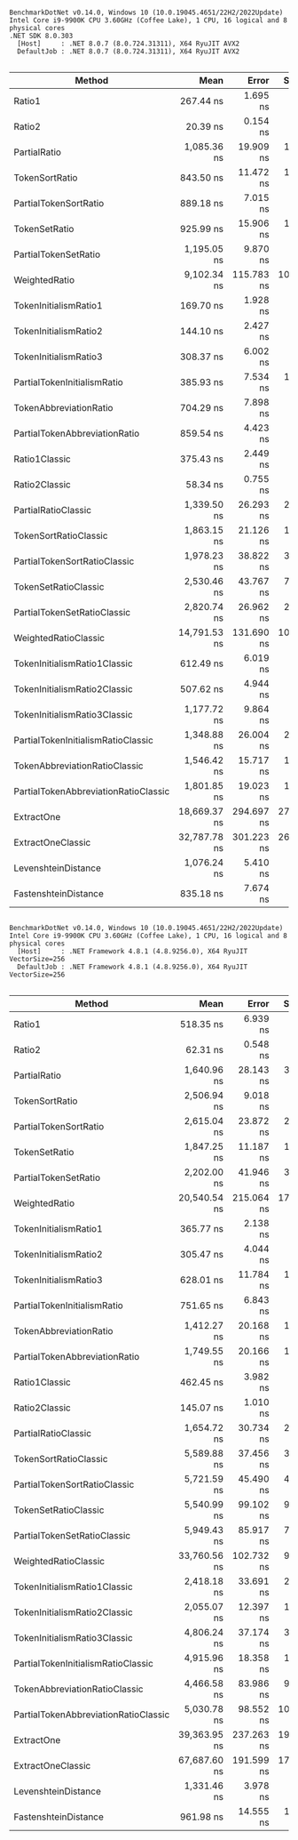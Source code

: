 ```

BenchmarkDotNet v0.14.0, Windows 10 (10.0.19045.4651/22H2/2022Update)
Intel Core i9-9900K CPU 3.60GHz (Coffee Lake), 1 CPU, 16 logical and 8 physical cores
.NET SDK 8.0.303
  [Host]     : .NET 8.0.7 (8.0.724.31311), X64 RyuJIT AVX2
  DefaultJob : .NET 8.0.7 (8.0.724.31311), X64 RyuJIT AVX2


```
| Method                               | Mean         | Error      | StdDev     | Gen0   | Allocated |
|------------------------------------- |-------------:|-----------:|-----------:|-------:|----------:|
| Ratio1                               |    267.44 ns |   1.695 ns |   1.416 ns | 0.0124 |     104 B |
| Ratio2                               |     20.39 ns |   0.154 ns |   0.120 ns |      - |         - |
| PartialRatio                         |  1,085.36 ns |  19.909 ns |  15.544 ns | 0.2823 |    2376 B |
| TokenSortRatio                       |    843.50 ns |  11.472 ns |  10.731 ns | 0.0677 |     568 B |
| PartialTokenSortRatio                |    889.18 ns |   7.015 ns |   5.858 ns | 0.0868 |     728 B |
| TokenSetRatio                        |    925.99 ns |  15.906 ns |  14.100 ns | 0.2613 |    2200 B |
| PartialTokenSetRatio                 |  1,195.05 ns |   9.870 ns |   9.233 ns | 0.3834 |    3208 B |
| WeightedRatio                        |  9,102.34 ns | 115.783 ns | 102.639 ns | 0.5951 |    5072 B |
| TokenInitialismRatio1                |    169.70 ns |   1.928 ns |   1.610 ns | 0.0467 |     392 B |
| TokenInitialismRatio2                |    144.10 ns |   2.427 ns |   2.270 ns | 0.0410 |     344 B |
| TokenInitialismRatio3                |    308.37 ns |   6.002 ns |   7.371 ns | 0.0830 |     696 B |
| PartialTokenInitialismRatio          |    385.93 ns |   7.534 ns |  10.562 ns | 0.1383 |    1160 B |
| TokenAbbreviationRatio               |    704.29 ns |   7.898 ns |   7.002 ns | 0.1879 |    1576 B |
| PartialTokenAbbreviationRatio        |    859.54 ns |   4.423 ns |   3.694 ns | 0.2518 |    2112 B |
| Ratio1Classic                        |    375.43 ns |   2.449 ns |   2.045 ns | 0.0381 |     320 B |
| Ratio2Classic                        |     58.34 ns |   0.755 ns |   0.631 ns | 0.0238 |     200 B |
| PartialRatioClassic                  |  1,339.50 ns |  26.293 ns |  25.824 ns | 0.4025 |    3368 B |
| TokenSortRatioClassic                |  1,863.15 ns |  21.126 ns |  18.728 ns | 0.2632 |    2216 B |
| PartialTokenSortRatioClassic         |  1,978.23 ns |  38.822 ns |  38.128 ns | 0.3014 |    2536 B |
| TokenSetRatioClassic                 |  2,530.46 ns |  43.767 ns |  71.910 ns | 0.5188 |    4352 B |
| PartialTokenSetRatioClassic          |  2,820.74 ns |  26.962 ns |  25.221 ns | 0.6981 |    5840 B |
| WeightedRatioClassic                 | 14,791.53 ns | 131.690 ns | 109.967 ns | 1.6022 |   13481 B |
| TokenInitialismRatio1Classic         |    612.49 ns |   6.019 ns |   5.630 ns | 0.1078 |     904 B |
| TokenInitialismRatio2Classic         |    507.62 ns |   4.944 ns |   4.383 ns | 0.0877 |     736 B |
| TokenInitialismRatio3Classic         |  1,177.72 ns |   9.864 ns |   8.744 ns | 0.1850 |    1552 B |
| PartialTokenInitialismRatioClassic   |  1,348.88 ns |  26.004 ns |  28.903 ns | 0.2556 |    2144 B |
| TokenAbbreviationRatioClassic        |  1,546.42 ns |  15.717 ns |  13.933 ns | 0.3567 |    2984 B |
| PartialTokenAbbreviationRatioClassic |  1,801.85 ns |  19.023 ns |  15.885 ns | 0.4654 |    3896 B |
| ExtractOne                           | 18,669.37 ns | 294.697 ns | 275.660 ns | 1.3733 |   11728 B |
| ExtractOneClassic                    | 32,787.78 ns | 301.223 ns | 267.027 ns | 3.4180 |   29010 B |
| LevenshteinDistance                  |  1,076.24 ns |   5.410 ns |   5.060 ns | 0.0172 |     144 B |
| FastenshteinDistance                 |    835.18 ns |   7.674 ns |   6.408 ns | 0.0172 |     144 B |

```

BenchmarkDotNet v0.14.0, Windows 10 (10.0.19045.4651/22H2/2022Update)
Intel Core i9-9900K CPU 3.60GHz (Coffee Lake), 1 CPU, 16 logical and 8 physical cores
  [Host]     : .NET Framework 4.8.1 (4.8.9256.0), X64 RyuJIT VectorSize=256
  DefaultJob : .NET Framework 4.8.1 (4.8.9256.0), X64 RyuJIT VectorSize=256


```
| Method                               | Mean         | Error      | StdDev     | Gen0   | Gen1   | Allocated |
|------------------------------------- |-------------:|-----------:|-----------:|-------:|-------:|----------:|
| Ratio1                               |    518.35 ns |   6.939 ns |   6.151 ns | 0.0162 |      - |     104 B |
| Ratio2                               |     62.31 ns |   0.548 ns |   0.458 ns |      - |      - |         - |
| PartialRatio                         |  1,640.96 ns |  28.143 ns |  30.113 ns | 0.3777 |      - |    2383 B |
| TokenSortRatio                       |  2,506.94 ns |   9.018 ns |   8.435 ns | 0.1259 |      - |     802 B |
| PartialTokenSortRatio                |  2,615.04 ns |  23.872 ns |  22.330 ns | 0.1526 |      - |     963 B |
| TokenSetRatio                        |  1,847.25 ns |  11.187 ns |  10.465 ns | 0.3643 |      - |    2295 B |
| PartialTokenSetRatio                 |  2,202.00 ns |  41.946 ns |  35.027 ns | 0.5226 |      - |    3306 B |
| WeightedRatio                        | 20,540.54 ns | 215.064 ns | 179.588 ns | 0.9155 |      - |    5914 B |
| TokenInitialismRatio1                |    365.77 ns |   2.138 ns |   1.785 ns | 0.1135 |      - |     714 B |
| TokenInitialismRatio2                |    305.47 ns |   4.044 ns |   3.377 ns | 0.0916 |      - |     578 B |
| TokenInitialismRatio3                |    628.01 ns |  11.784 ns |  10.447 ns | 0.2031 |      - |    1284 B |
| PartialTokenInitialismRatio          |    751.65 ns |   6.843 ns |   5.714 ns | 0.2775 | 0.0010 |    1749 B |
| TokenAbbreviationRatio               |  1,412.27 ns |  20.168 ns |  17.878 ns | 0.2995 |      - |    1886 B |
| PartialTokenAbbreviationRatio        |  1,749.55 ns |  20.166 ns |  17.876 ns | 0.3834 |      - |    2423 B |
| Ratio1Classic                        |    462.45 ns |   3.982 ns |   3.325 ns | 0.0505 |      - |     321 B |
| Ratio2Classic                        |    145.07 ns |   1.010 ns |   0.945 ns | 0.0317 |      - |     201 B |
| PartialRatioClassic                  |  1,654.72 ns |  30.734 ns |  27.245 ns | 0.5436 | 0.0019 |    3426 B |
| TokenSortRatioClassic                |  5,589.88 ns |  37.456 ns |  33.203 ns | 0.7019 |      - |    4461 B |
| PartialTokenSortRatioClassic         |  5,721.59 ns |  45.490 ns |  42.551 ns | 0.7553 |      - |    4790 B |
| TokenSetRatioClassic                 |  5,540.99 ns |  99.102 ns |  92.700 ns | 1.0223 |      - |    6467 B |
| PartialTokenSetRatioClassic          |  5,949.43 ns |  85.917 ns |  76.163 ns | 1.2665 |      - |    7983 B |
| WeightedRatioClassic                 | 33,760.56 ns | 102.732 ns |  96.095 ns | 3.7842 |      - |   24031 B |
| TokenInitialismRatio1Classic         |  2,418.18 ns |  33.691 ns |  29.867 ns | 0.3815 |      - |    2423 B |
| TokenInitialismRatio2Classic         |  2,055.07 ns |  12.397 ns |  10.990 ns | 0.3128 |      - |    1974 B |
| TokenInitialismRatio3Classic         |  4,806.24 ns |  37.174 ns |  34.772 ns | 0.7553 |      - |    4774 B |
| PartialTokenInitialismRatioClassic   |  4,915.96 ns |  18.358 ns |  16.274 ns | 0.8545 |      - |    5384 B |
| TokenAbbreviationRatioClassic        |  4,466.58 ns |  83.986 ns |  99.979 ns | 0.7782 |      - |    4903 B |
| PartialTokenAbbreviationRatioClassic |  5,030.78 ns |  98.552 ns | 105.449 ns | 0.9308 |      - |    5866 B |
| ExtractOne                           | 39,363.95 ns | 237.263 ns | 198.125 ns | 2.0752 |      - |   13271 B |
| ExtractOneClassic                    | 67,687.60 ns | 191.599 ns | 179.222 ns | 7.4463 |      - |   47404 B |
| LevenshteinDistance                  |  1,331.46 ns |   3.978 ns |   3.527 ns | 0.0229 |      - |     144 B |
| FastenshteinDistance                 |    961.98 ns |  14.555 ns |  12.154 ns | 0.0229 |      - |     144 B |
